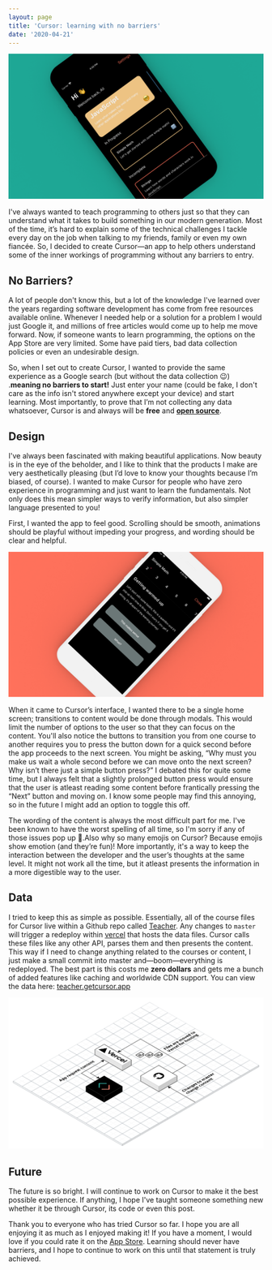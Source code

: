 ```yaml
---
layout: page
title: 'Cursor: learning with no barriers'
date: '2020-04-21'
---
```


![Cursor mockup](./images/cursor-mockup.png)

I've always wanted to teach programming to others just so that they can understand what it takes to build something in our modern generation.
Most of the time, it’s hard to explain some of the technical challenges I tackle every day on the job when talking to my friends, family or even my own fiancée. So, I decided to create Cursor—an app to help others understand some of the inner workings of programming without any barriers to entry.

## No Barriers?

A lot of people don't know this, but a lot of the knowledge I've learned over the years regarding software development has come from free resources available online. Whenever I needed help or a solution for a problem I would just Google it, and millions of free articles would come up to help me move forward. Now, if someone wants to learn programming, the options on the App Store are very limited. Some have paid tiers, bad data collection policies or even an undesirable design.

So, when I set out to create Cursor, I wanted to provide the same experience as a Google search (but without the data collection 😉) .**meaning no barriers to start!** Just enter your name (could be fake, I don't care as the info isn't stored anywhere except your device) and start learning. Most importantly, to prove that I’m not collecting any data whatsoever, Cursor is and always will be **free** and **[open source](https://github.com/awaseem/cursor)**.

## Design

I've always been fascinated with making beautiful applications. Now beauty is in the eye of the beholder, and I like to think that the products I make are very aesthetically pleasing (but I’d love to know your thoughts because I’m biased, of course). I wanted to make Cursor for people who have zero experience in programming and just want to learn the fundamentals. Not only does this mean simpler ways to verify information, but also simpler language presented to you!

First, I wanted the app to feel good. Scrolling should be smooth, animations should be playful without impeding your progress, and wording should be clear and helpful.

![Cursor mockup](./images/cursor-question.png)

When it came to Cursor’s interface, I wanted there to be a single home screen; transitions to content would be done through modals. This would limit the number of options to the user so that they can focus on the content. You'll also notice the buttons to transition you from one course to another requires you to press the button down for a quick second before the app proceeds to the next screen. You might be asking, “Why must you make us wait a whole second before we can move onto the next screen? Why isn’t there just a simple button press?” I debated this for quite some time, but I always felt that a slightly prolonged button press would ensure that the user is atleast reading some content before frantically pressing the “Next” button and moving on. I know some people may find this annoying, so in the future I might add an option to toggle this off.

The wording of the content is always the most difficult part for me. I've been known to have the worst spelling of all time, so I'm sorry if any of those issues pop up 🙈.Also why so many emojis on Cursor? Because emojis show emotion (and they’re fun)! More importantly, it's a way to keep the interaction between the developer and the user’s thoughts at the same level. It might not work all the time, but it atleast presents the information in a more digestible way to the user.

## Data

I tried to keep this as simple as possible. Essentially, all of the course files for Cursor live within a Github repo called [Teacher](https://github.com/awaseem/teacher). Any changes to `master` will trigger a redeploy within [vercel](https://vercel.com/) that hosts the data files. Cursor calls these files like any other API, parses them and then presents the content. This way if I need to change anything related to the courses or content, I just make a small commit into master and—boom—everything is redeployed. The best part is this costs me **zero dollars** and gets me a bunch of added features like caching and worldwide CDN support. You can view the data here: [teacher.getcursor.app](https://teacher.getcursor.app)

![Cursor Design](./images/cursor-architecture.png)

## Future

The future is so bright. I will continue to work on Cursor to make it the best possible experience. If anything, I hope I've taught someone something new whether it be through Cursor, its code or even this post.

Thank you to everyone who has tried Cursor so far. I hope you are all enjoying it as much as I enjoyed making it! If you have a moment, I would love if you could rate it on the [App Store](https://apps.apple.com/ca/app/cursor/id1506865021). Learning should never have barriers, and I hope to continue to work on this until that statement is truly achieved.
